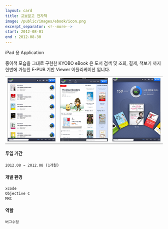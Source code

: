 ```yaml
---
layout: card
title: 교보문고 전자책
image: /public/images/ebook/icon.png
excerpt_separator: <!--more-->
start: 2012-08-01
end : 2012-08-30
---
```

iPad 용 Application
<!--more-->
종이책 모습을 그대로 구현한 KYOBO eBook 은 도서 검색 및 조회, 결제, 책보기 까지 한번에 가능한 E-PUB 기반 Viewer 어플리케이션 입니다.
<table>
<tr>
<td>
<img src="/public/images/ebook/ebook_01.png">
</td>
<td>
<img src="/public/images/ebook/ebook_02.png">
</td>
<td>
<img src="/public/images/ebook/ebook_03.png">
</td>
</tr>
</table>

#### 투입 기간
    2012.08 ~ 2012.08 (1개월)

#### 개발 환경
    xcode
    Objective C
    MRC

#### 역할
    버그수정
